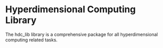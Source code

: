 # Hyperdimensional Computing Library

  The hdc_lib library is a comprehensive package for all hyperdimensional computing related tasks.
